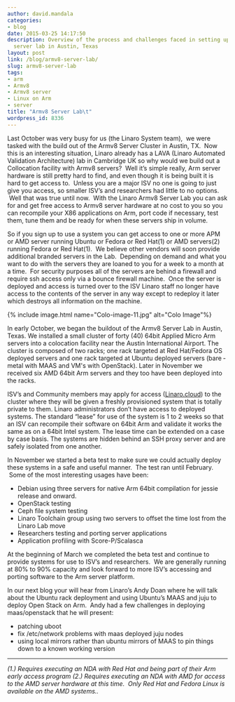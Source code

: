```yaml
---
author: david.mandala
categories:
- blog
date: 2015-03-25 14:17:50
description: Overview of the process and challenges faced in setting up Linaro's Armv8
  server lab in Austin, Texas
layout: post
link: /blog/armv8-server-lab/
slug: armv8-server-lab
tags:
- arm
- Armv8
- Armv8 server
- Linux on Arm
- server
title: "Armv8 Server Lab\t"
wordpress_id: 8336
---
```


Last October was very busy for us (the Linaro System team), ­ we were tasked with the build out of the Armv8 Server Cluster in Austin, TX.  Now this is an interesting situation, Linaro already has a LAVA (Linaro Automated Validation Architecture) lab in Cambridge UK so why would we build out a Collocation facility with Armv8 servers?  Well it’s simple really, Arm server hardware is still pretty hard to find, and even though it is being built it is hard to get access to.  Unless you are a major ISV no one is going to just give you access, so smaller ISV’s and researchers had little to no options.  Well that was true until now.  With the Linaro Armv8 Server Lab you can ask for and get free access to Armv8 server hardware at no cost to you so you can recompile your X86 applications on Arm, port code if necessary, test them, tune them and be ready for when these servers ship in volume.

So if you sign up to use a system you can get access to one or more APM or AMD server running Ubuntu or Fedora or Red Hat(1) or AMD servers(2) running Fedora or Red Hat(1).  We believe other vendors will soon provide additional branded servers in the Lab.  Depending on demand and what you want to do with the servers they are loaned to you for a week to a month at a time.  For security purposes all of the servers are behind a firewall and require ssh access only via a bounce firewall machine.  Once the server is deployed and access is turned over to the ISV Linaro staff no longer have access to the contents of the server in any way except to redeploy it later which destroys all information on the machine.

{% include image.html name="Colo-image-11.jpg" alt="Colo Image"%}

In early October, we began the buildout of the Armv8 Server Lab in Austin, Texas. We installed a small cluster of forty (40) 64­bit Applied Micro Arm servers into a co­location facility near the Austin International Airport. The cluster is composed of two racks; one rack targeted at Red Hat/Fedora OS deployed servers and one rack targeted at Ubuntu deployed servers (bare ­metal with MAAS and VM's with OpenStack). Later in November we received six AMD 64­bit Arm servers and they too have been deployed into the racks.

ISV’s and Community members may apply for access ([Linaro.cloud](https://linaro.cloud)) to the cluster where they will be given a freshly provisioned system that is totally private to them. Linaro administrators don’t have access to deployed systems. The standard “lease” for use of the system is 1­ to 2 weeks so that an ISV can recompile their software on 64­bit Arm and validate it works the same as on a 64­bit Intel system. The lease time can be extended on a case by case basis. The systems are hidden behind an SSH proxy server and are safely isolated from one another.

In November we started a beta test to make sure we could actually deploy these systems in a safe and useful manner.  The test ran until February.  Some of the most interesting usages have been:

  * Debian using three servers for native Arm 64­bit compilation for jessie release and onward.
  * OpenStack testing
  * Ceph file system testing
  * Linaro Toolchain group using two servers to offset the time lost from the Linaro Lab move
  * Researchers testing and porting server applications
  * Application profiling with Score-P/Scalasca


At the beginning of March we completed the beta test and continue to provide systems for use to ISV’s and researchers.  We are generally running at 80% to 90% capacity and look forward to more ISV’s accessing and porting software to the Arm server platform.

In our next blog your will hear from Linaro’s Andy Doan where he will talk about the Ubuntu rack deployment and using Ubuntu’s MAAS and juju to deploy Open Stack on Arm.  Andy had a few challenges in deploying maas/openstack that he will present:

  * patching uboot
  * fix /etc/network problems with maas deployed juju nodes
  * using local mirrors rather than ubuntu mirrors of MAAS to pin things down to a known working version

* * *

_(1.) Requires executing an NDA with Red Hat and being part of their Arm early access program_
_(2.) Requires executing an NDA with AMD for access to the AMD server hardware at this time.  Only Red Hat and Fedora Linux is available on the AMD systems.._